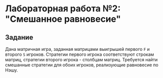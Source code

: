# Лабораторная работа №2: "Смешанное равновесие"

## Задание

Дана матричная игра, заданная матрицами выигрышей первого `F`
и второго `S` игроков.
Стратегии первого игрока соответствуют строкам матриц,
стратегии второго игрока - столбцам матриц.
Требуется найти смешанные стратегии для обоих игроков,
реализующие равновесие по Нэшу.

